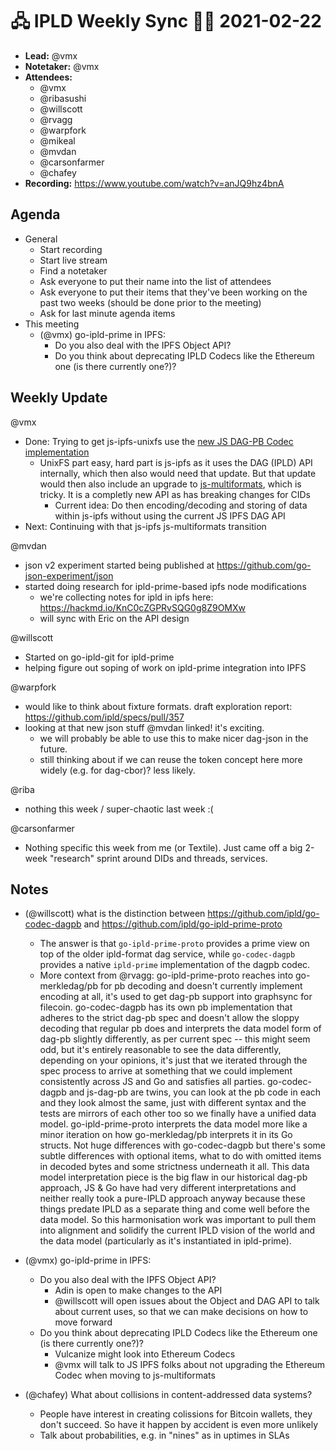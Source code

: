 # 🖧 IPLD Weekly Sync 🙌🏽 2021-02-22

- **Lead:** @vmx
- **Notetaker:** @vmx
- **Attendees:**
  - @vmx
  - @ribasushi
  - @willscott
  - @rvagg 
  - @warpfork 
  - @mikeal
  - @mvdan 
  - @carsonfarmer
  - @chafey
- **Recording:** https://www.youtube.com/watch?v=anJQ9hz4bnA


## Agenda

- General
  - Start recording
  - Start live stream
  - Find a notetaker
  - Ask everyone to put their name into the list of attendees
  - Ask everyone to put their items that they've been working on the past two weeks (should be done prior to the meeting)
  - Ask for last minute agenda items
- This meeting
  - (@vmx) go-ipld-prime in IPFS:
    - Do you also deal with the IPFS Object API?
    - Do you think about deprecating IPLD Codecs like the Ethereum one (is there currently one?)?


## Weekly Update

@vmx
 - Done: Trying to get js-ipfs-unixfs use the [new JS DAG-PB Codec implementation](https://github.com/ipld/js-dag-pb)
   - UnixFS part easy, hard part is js-ipfs as it uses the DAG (IPLD) API internally, which then also would need that update. But that update would then also include an upgrade to [js-multiformats](https://github.com/multiformats/js-multiformats), which is tricky. It is a completly new API as has breaking changes for CIDs
     - Current idea: Do then encoding/decoding and storing of data within js-ipfs without using the current JS IPFS DAG API
 - Next: Continuing with that js-ipfs js-multiformats transition

@mvdan
 - json v2 experiment started being published at https://github.com/go-json-experiment/json
 - started doing research for ipld-prime-based ipfs node modifications
     - we're collecting notes for ipld in ipfs here: https://hackmd.io/KnC0cZGPRvSQG0g8Z9OMXw
     - will sync with Eric on the API design

@willscott 
 - Started on go-ipld-git for ipld-prime
 - helping figure out soping of work on ipld-prime integration into IPFS

@warpfork
- would like to think about fixture formats.  draft exploration report: https://github.com/ipld/specs/pull/357
- looking at that new json stuff @mvdan linked!  it's exciting.
	- we will probably be able to use this to make nicer dag-json in the future.
	- still thinking about if we can reuse the token concept here more widely (e.g. for dag-cbor)?  less likely.

@riba
- nothing this week / super-chaotic last week :(

@carsonfarmer
- Nothing specific this week from me (or Textile). Just came off a big 2-week "research" sprint around DIDs and threads, services.


## Notes

<!-- After each call, the notetaker submits a PR to https://github.com/ipld/team-mgmt to store the notes on the meeting-notes folder -->
- (@willscott) what is the distinction between https://github.com/ipld/go-codec-dagpb and https://github.com/ipld/go-ipld-prime-proto
  - The answer is that `go-ipld-prime-proto` provides a prime view on top of the older ipld-format dag service, while `go-codec-dagpb` provides a native `ipld-prime` implementation of the dagpb codec.
  - More context from @rvagg: go-ipld-prime-proto reaches into go-merkledag/pb for pb decoding and doesn't currently implement encoding at all, it's used to get dag-pb support into graphsync for filecoin. go-codec-dagpb has its own pb implementation that adheres to the strict dag-pb spec and doesn't allow the sloppy decoding that regular pb does and interprets the data model form of dag-pb slightly differently, as per current spec -- this might seem odd, but it's entirely reasonable to see the data differently, depending on your opinions, it's just that we iterated through the spec process to arrive at something that we could implement consistently across JS and Go and satisfies all parties. go-codec-dagpb and js-dag-pb are twins, you can look at the pb code in each and they look almost the same, just with different syntax and the tests are mirrors of each other too so we finally have a unified data model. go-ipld-prime-proto interprets the data model more like a minor iteration on how go-merkledag/pb interprets it in its Go structs. Not huge differences with go-codec-dagpb but there's some subtle differences with optional items, what to do with omitted items in decoded bytes and some strictness underneath it all. This data model interpretation piece is the big flaw in our historical dag-pb approach, JS & Go have had very different interpretations and neither really took a pure-IPLD approach anyway because these things predate IPLD as a separate thing and come well before the data model. So this harmonisation work was important to pull them into alignment and solidify the current IPLD vision of the world and the data model (particularly as it's instantiated in ipld-prime).

- (@vmx) go-ipld-prime in IPFS:
  - Do you also deal with the IPFS Object API?
    - Adin is open to make changes to the API
    - @willscott will open issues about the Object and DAG API to talk about current uses, so that we can make decisions on how to move forward
  - Do you think about deprecating IPLD Codecs like the Ethereum one (is there currently one?)?
    - Vulcanize might look into Ethereum Codecs
    - @vmx will talk to JS IPFS folks about not upgrading the Ethereum Codec when moving to js-multiformats

- (@chafey) What about collisions in content-addressed data systems?
  - People have interest in creating colissions for Bitcoin wallets, they don't succeed. So have it happen by accident is even more unlikely
  - Talk about probabilities, e.g. in "nines" as in uptimes in SLAs
